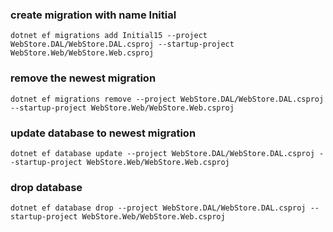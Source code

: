 
### create migration with name Initial
```console
dotnet ef migrations add Initial15 --project WebStore.DAL/WebStore.DAL.csproj --startup-project WebStore.Web/WebStore.Web.csproj
```

### remove the newest migration
```console
dotnet ef migrations remove --project WebStore.DAL/WebStore.DAL.csproj --startup-project WebStore.Web/WebStore.Web.csproj
```

### update database to newest migration
```console
dotnet ef database update --project WebStore.DAL/WebStore.DAL.csproj --startup-project WebStore.Web/WebStore.Web.csproj
```

### drop database
```console
dotnet ef database drop --project WebStore.DAL/WebStore.DAL.csproj --startup-project WebStore.Web/WebStore.Web.csproj
```
